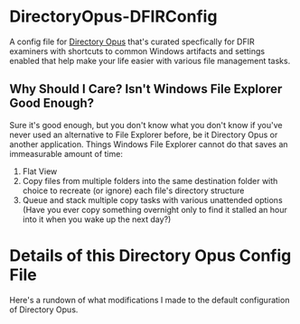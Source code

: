 # DirectoryOpus-DFIRConfig
A config file for [Directory Opus](https://www.gpsoft.com.au/) that's curated specfically for DFIR examiners with shortcuts to common Windows artifacts and settings enabled that help make your life easier with various file management tasks.

## Why Should I Care? Isn't Windows File Explorer Good Enough?

Sure it's good enough, but you don't know what you don't know if you've never used an alternative to File Explorer before, be it Directory Opus or another application. Things Windows File Explorer cannot do that saves an immeasurable amount of time:

1. Flat View 
2. Copy files from multiple folders into the same destination folder with choice to recreate (or ignore) each file's directory structure
3. Queue and stack multiple copy tasks with various unattended options (Have you ever copy something overnight only to find it stalled an hour into it when you wake up the next day?)

# Details of this Directory Opus Config File

Here's a rundown of what modifications I made to the default configuration of Directory Opus. 